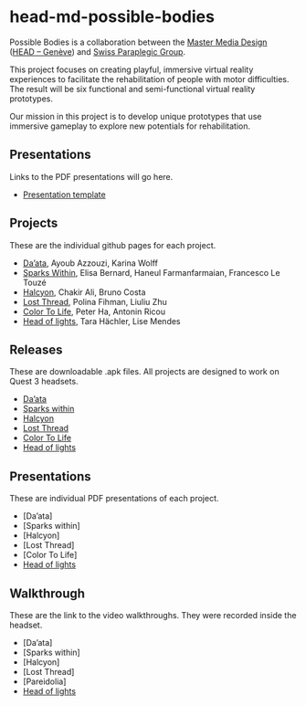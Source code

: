 # head-md-possible-bodies
Possible Bodies is a collaboration between the [Master Media Design](https://www.hesge.ch/head/en/programs-research/master-arts-media-design) ([HEAD – Genève](https://www.hesge.ch/head/en/)) and [Swiss Paraplegic Group](https://www.paraplegie.ch/en/).

This project focuses on creating playful, immersive virtual reality experiences to facilitate the rehabilitation of people with motor difficulties. The result will be six functional and semi-functional virtual reality prototypes.

Our mission in this project is to develop unique prototypes that use immersive gameplay to explore new potentials for rehabilitation.

## Presentations
Links to the PDF presentations will go here.

- [Presentation template](https://github.com/abstractmachine/head-md-possible-bodies/releases/latest)

## Projects
These are the individual github pages for each project.

- [Da’ata](https://github.com/kLMWOLFF/Daata), Ayoub Azzouzi, Karina Wolff
- [Sparks Within](https://github.com/elisabernaard/Sparks-Within), Elisa Bernard, Haneul Farmanfarmaian, Francesco Le Touzé
- [Halcyon](https://github.com/Psemata/halcyon), Chakir Ali, Bruno Costa
- [Lost Thread](https://github.com/LiuliuLexie/LostThread), Polina Fihman, Liuliu Zhu
- [Color To Life](https://github.com/AntoninRicou/VRProject_Colour), Peter Ha, Antonin Ricou
- [Head of lights](https://github.com/tarahachler/possible-bodies/), Tara Hächler, Lise Mendes

## Releases
These are downloadable .apk files. All projects are designed to work on Quest 3 headsets.

- [Da’ata](https://github.com/kLMWOLFF/Daata/releases/latest)
- [Sparks within](https://github.com/elisabernaard/Sparks-Within/releases/latest)
- [Halcyon](https://github.com/Psemata/halcyon/releases/latest)
- [Lost Thread](https://github.com/LiuliuLexie/LostThread/releases/latest)
- [Color To Life](https://github.com/AntoninRicou/VRProject_Colour/releases/latest)
- [Head of lights](https://github.com/tarahachler/possible-bodies/releases/latest)

## Presentations
These are individual PDF presentations of each project.

- [Da’ata]
- [Sparks within]
- [Halcyon]
- [Lost Thread]
- [Color To Life]
- [Head of lights](https://github.com/tarahachler/possible-bodies/blob/main/presskit/head-md1-possible-bodies-Head-of-lights.pdf)

## Walkthrough
These are the link to the video walkthroughs. They were recorded inside the headset.

- [Da’ata]
- [Sparks within]
- [Halcyon]
- [Lost Thread]
- [Pareidolia]
- [Head of lights](https://youtu.be/_RxBggjmJms)